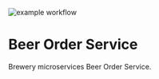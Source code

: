 ![example workflow](https://github.com/strohs/beer-order-service/actions/workflows/maven.yml/badge.svg)

# Beer Order Service

Brewery microservices Beer Order Service.

